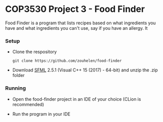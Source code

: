 <h1> COP3530 Project 3 - Food Finder</h1>
Food Finder is a program that lists recipes based on what ingredients you have and what ingredients you can't use, say if you have an allergy. It 

<h3>Setup</h3>

* Clone the respository

	```git clone https://github.com/zouhelen/food-finder```

* Download [SFML](https://www.sfml-dev.org/download/sfml/2.5.1/) 2.5.1 (Visual C++ 15 (2017) - 64-bit) and unzip the .zip folder

<h3>Running</h3>

* Open the food-finder project in an IDE of your choice (CLion is recommended)

* Run the program in your IDE